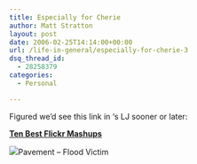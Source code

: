 ```yaml
---
title: Especially for Cherie
author: Matt Stratton
layout: post
date: 2006-02-25T14:14:00+00:00
url: /life-in-general/especially-for-cherie-3
dsq_thread_id:
  - 28258379
categories:
  - Personal

---
```

Figured we&#8217;d see this link in &#8216;s LJ sooner or later:

**<u>Ten Best Flickr Mashups</u>**

<span class="xj_itms"><a href="http://www.itunes.com"><img src="http://ax.phobos.apple.com.edgesuite.net/images/iTunes.gif" border="0" /></a>Pavement &#8211; Flood Victim</span>